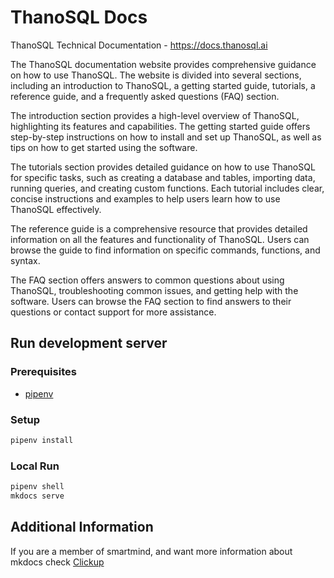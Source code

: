 # ThanoSQL Docs

ThanoSQL Technical Documentation - https://docs.thanosql.ai

The ThanoSQL documentation website provides comprehensive guidance on how to use ThanoSQL. The website is divided into several sections, including an introduction to ThanoSQL, a getting started guide, tutorials, a reference guide, and a frequently asked questions (FAQ) section.

The introduction section provides a high-level overview of ThanoSQL, highlighting its features and capabilities. The getting started guide offers step-by-step instructions on how to install and set up ThanoSQL, as well as tips on how to get started using the software.

The tutorials section provides detailed guidance on how to use ThanoSQL for specific tasks, such as creating a database and tables, importing data, running queries, and creating custom functions. Each tutorial includes clear, concise instructions and examples to help users learn how to use ThanoSQL effectively.

The reference guide is a comprehensive resource that provides detailed information on all the features and functionality of ThanoSQL. Users can browse the guide to find information on specific commands, functions, and syntax.

The FAQ section offers answers to common questions about using ThanoSQL, troubleshooting common issues, and getting help with the software. Users can browse the FAQ section to find answers to their questions or contact support for more assistance.


## Run development server

### Prerequisites

- [pipenv](https://github.com/pypa/pipenv)

### Setup

```bash
pipenv install
```

### Local Run

```bash
pipenv shell
mkdocs serve
```

## Additional Information
If you are a member of smartmind, and want more information about mkdocs check [Clickup](https://app.clickup.com/31080411/v/dc/xmfyv-1363/xmfyv-8363)
